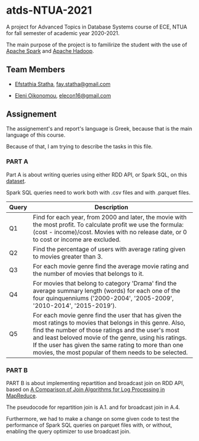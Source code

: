 # atds-NTUA-2021

A project for Advanced Topics in Database Systems course of ECE, NTUA for fall semester of academic year 2020-2021.

The main purpose of the project is to familirize the student with the use of [Apache Spark](https://spark.apache.org/) and [Apache Hadoop](https://hadoop.apache.org/).

## Team Members

- [Efstathia Statha](https://github.com/FayStatha), fay.statha@gmail.com

- [Eleni Oikonomou](https://github.com/EleniOik), elecon16@gmail.com

## Assignement

The assignement's and report's language is Greek, because that is the main language of this course. 

Because of that, I am trying to describe the tasks in this file.

### PART A

Part A is about writing queries using either RDD API, or Spark SQL, on this [dataset](https://ntuagr-my.sharepoint.com/:u:/g/personal/el16190_ntua_gr/EediLa79Da9Kjck19kFo9k0BXlzzvpCrR2tJNv3JI3hL0w?e=KFaOdk). 

Spark SQL queries need to work both with .csv files and with .parquet files.

| Query | Description                                                                                                                                                                                                                                                                                                                                |
|-------|--------------------------------------------------------------------------------------------------------------------------------------------------------------------------------------------------------------------------------------------------------------------------------------------------------------------------------------------|
| Q1    | Find for each year, from 2000 and later, the movie with the most profit. To calculate profit we use the formula: (cost - income)/cost. Movies with no release date, or 0 to cost or income are excluded.                                                                                                                                   |
| Q2    | Find the percentage of users with average rating given to movies greater than 3.                                                                                                                                                                                                                                                           |
| Q3    | For each movie genre find the average movie rating and the number of movies that belongs to it.                                                                                                                                                                                                                                            |
| Q4    | For movies that belong to category 'Drama' find the average summary length (words) for each one of the four quinquenniums ('2000-2004', '2005-2009', '2010-2014', '2015-2019').                                                                                                                                                            |
| Q5    | For each movie genre find the user that has given the most ratings to movies that belongs in this genre. Also, find the number of those ratings and the user's most and least beloved movie of the genre, using his ratings. If the user has given the same rating to more than one movies, the most popular of them needs to be selected. |

### PART B

PART B is about implementing repartition and broadcast join on RDD API, based on [A Comparison of Join Algorithms for Log Processing in
MapReduce](http://citeseerx.ist.psu.edu/viewdoc/download?doi=10.1.1.644.9902&rep=rep1&type=pdf). 

The pseudocode for repartition join is A.1. and for broadcast join in A.4. 

Furthermore, we had to make a change on some given code to test the performance of Spark SQL queries on parquet files with, or without, enabling the query optimizer to use broadcast join.
